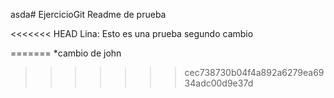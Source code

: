 
asda# EjercicioGit Readme de prueba

<<<<<<< HEAD
Lina: Esto es una prueba
segundo cambio

=======
*cambio de john
>>>>>>> cec738730b04f4a892a6279ea6934adc00d9e37d
